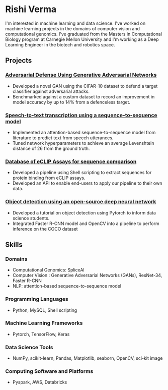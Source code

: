 # Rishi Verma

I'm interested in machine learning and data science. I've worked on machine learning projects in the domains of computer vision and computational genomics. I've graduated from the Masters in Computational Biology program at Carnegie Mellon University and I'm working as a Deep Learning Engineer in the biotech and robotics space.

## Projects

### [Adversarial Defense Using Generative Adversarial Networks](https://github.com/Rive-001/counterGAN)

* Developed a novel GAN using the CIFAR-10 dataset to defend a target classifier against adversarial attacks.
* Benchmarked against a custom dataset to record an improvement in model accuracy by up to 14% from a
defenceless target.

### [Speech-to-text transcription using a sequence-to-sequence model](https://github.com/Rive-001/attention-based-seq2seq)

* Implemented an attention-based sequence-to-sequence model from literature to predict text from speech utterances.
* Tuned network hyperparameters to achieve an average Levenshtein distance of 26 from the ground truth.


### [Database of eCLIP Assays for sequence comparison](https://github.com/Rive-001/DEA)

* Developed a pipeline using Shell scripting to extract sequences for protein binding from eCLIP assays.
* Developed an API to enable end-users to apply our pipeline to their own data.


### [Object detection using an open-source deep neural network](https://github.com/Rive-001/object-detection-coco)

* Developed a tutorial on object detection using Pytorch to inform data science students.
* Integrated Faster R-CNN model and OpenCV into a pipeline to perform inference on the COCO dataset

## Skills

### Domains

* Computational Genomics: SpliceAI
* Computer Vision : Generative Adversarial Networks (GANs), ResNet-34, Faster R-CNN
* NLP: attention-based sequence-to-sequence model

### Programming Languages

* Python, MySQL, Shell scripting

### Machine Learning Frameworks

* Pytorch, TensorFlow, Keras

### Data Science Tools

* NumPy, scikit-learn, Pandas, Matplotlib, seaborn, OpenCV, sci-kit image

### Computing Software and Platforms

* Pyspark, AWS, Databricks
